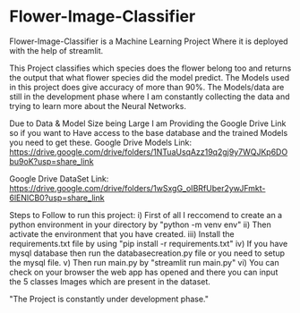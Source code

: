 # Flower-Image-Classifier
Flower-Image-Classifier is a Machine Learning Project Where it is deployed with the help of streamlit.

This Project classifies which species does the flower belong too and returns the output that what flower species did the model predict. The Models used in this project does give accuracy of more than 90%. The Models/data are still in the development phase where I am constantly collecting the data and trying to learn more about the Neural Networks.

Due to Data & Model Size being Large I am Providing the Google Drive Link so if you want to Have access to the base database and the trained Models you need to get these.
Google Drive Models Link: 
      https://drive.google.com/drive/folders/1NTuaUsqAzz19q2gj9y7WQJKp6DObu9oK?usp=share_link

Google Drive DataSet Link: 
      https://drive.google.com/drive/folders/1wSxgG_oIBRfUber2ywJFmkt-6lENlCB0?usp=share_link
      
Steps to Follow to run this project:
  i) First of all I reccomend to create an a python environment in your directory by "python -m venv env"
  ii) Then activate the environment that you have created.
  iii) Install the requirements.txt file by using "pip install -r requirements.txt"
  iv) If you have mysql database then run the databasecreation.py file or you need to setup the mysql file.
  v) Then run main.py by "streamlit run main.py"
  vi) You can check on your browser the web app has opened and there you can input the 5 classes Images which are present in the dataset.

"The Project is constantly under development phase."
